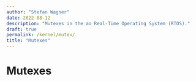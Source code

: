 ```yaml
---
author: "Stefan Wagner"
date: 2022-08-12
description: "Mutexes in the ao Real-Time Operating System (RTOS)."
draft: true
permalink: /kernel/mutex/
title: "Mutexes"
---
```


# Mutexes
